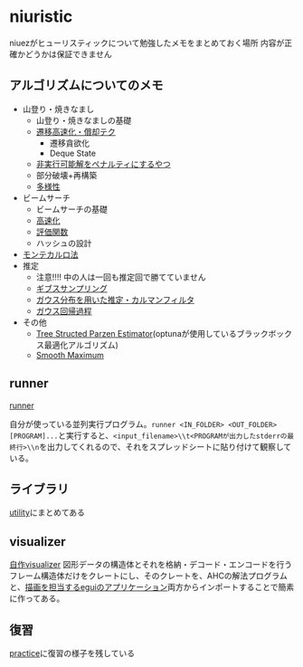 # niuristic

niuezがヒューリスティックについて勉強したメモをまとめておく場所 内容が正確かどうかは保証できません

## アルゴリズムについてのメモ

- 山登り・焼きなまし
    - 山登り・焼きなましの基礎
    - [遷移高速化・償却テク](./algorithm/simulated_annealing/sa_speedup.md)
        - 遷移貪欲化
        - Deque State
    - [非実行可能解をペナルティにするやつ](./algorithm/simulated_annealing/sa_infeasible_penalty.md)
    - 部分破壊+再構築
    - [多様性](./algorithm/simulated_annealing/sa_variety.md)
- ビームサーチ
    - ビームサーチの基礎
    - [高速化](./algorithm/beam_search/beam_search_speedup.md)
    - [評価関数](./algorithm/beam_search/beam_search_evaluation.md)
    - ハッシュの設計
- [モンテカルロ法](./algorithm/monte_calro)
- 推定
    - 注意!!!! 中の人は一回も推定回で勝てていません
    - [ギブスサンプリング](./algorithm/gibbs_sampling)
    - [ガウス分布を用いた推定・カルマンフィルタ](./algorithm/gaussian_distribution)
    - [ガウス回帰過程](./algorithm/gaussian_process)
- その他
    - [Tree Structed Parzen Estimator](./algorithm/tree_structed_parzen_estimator)(optunaが使用しているブラックボックス最適化アルゴリズム)
    - [Smooth Maximum](./algorithm/smooth_maximum)

## runner

[runner](./runner)

自分が使っている並列実行プログラム。`runner <IN_FOLDER> <OUT_FOLDER> [PROGRAM]...`と実行すると、`<input_filename>\\t<PROGRAMが出力したstderrの最終行>\\n`を出力してくれるので、それをスプレッドシートに貼り付けて観察している。

## ライブラリ

[utility](./utility)にまとめてある

## visualizer

[自作visualizer](https://github.com/niuez/egui_visualizer) 図形データの構造体とそれを格納・デコード・エンコードを行うフレーム構造体だけをクレートにし、そのクレートを、AHCの解法プログラムと、[描画を担当するeguiのアプリケーション](https://blog.niuez.net/egui_visualizer/)両方からインポートすることで簡素に作ってある。


## 復習

[practice](./practice)に復習の様子を残している
